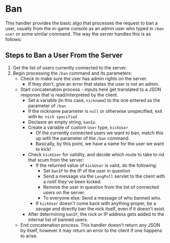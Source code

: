 # Ban
This handler provides the basic algo that processes the request to ban a user, usually from the in-game console as an admin user who typed in ```/ban user``` or some similar command. The way the server handles this is as follows:

## Steps to Ban a User From the Server
1. Get the list of users currently connected to the server.
2. Begin processing the ```/ban``` command and its parameters:
    - Check to make sure the user has admin rights on the server.
        - If they don't, give an error that states the user is not an admin.
    - Start concatenation process - inputs here get translated to a JSON response that is read/interpreted by the client.
        - Set a variable (in this case, ```nickname```) to the one entered as the parameter of ```/ban```
        - If the nickname parameter is ```null``` or otherwise unspecified, exit with ```No nick specified```
        - Declasre an empty string, ```banIp```.
        - Create a variable of custom ```User``` type, ```kickUser```
            - Of the currently connected users we want to ban, match this up with the parameter of the ```/ban``` command.
            - Basically, by this point, we have a name for the user we want to kick!
        - Check ```kickUser``` for validity, and decide which route to take to rid that scum from the server:
            - If the returned value of ```kickUser``` is valid, do the following:
                - Set ```banIP``` to the IP of the user in question
                - Send a message via the ```LongPoll``` servlet to the client with a notif they've been kicked.
                - Remove the user in question from the list of connected users on the server.
                - To everyone else: Send a message of who banned who.
            - If ```kickUser``` doesn't come back with anything proper, be a savage and directly ban the nick itself, even if it doesn't exist. 
        - After determining ```banIP```, the nick or IP address gets added to the internal list of banned users.
    - End concatenation process. This handler doesn't return any JSON by itself, however it may return an error to the client if one happens to arise.
                
